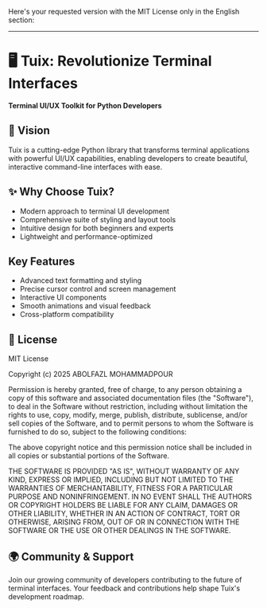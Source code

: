 Here's your requested version with the MIT License only in the English section:

---

# 🖥️ Tuix: Revolutionize Terminal Interfaces  

**Terminal UI/UX Toolkit for Python Developers**  

## 🚀 Vision  
Tuix is a cutting-edge Python library that transforms terminal applications with powerful UI/UX capabilities, enabling developers to create beautiful, interactive command-line interfaces with ease.  

## ✨ Why Choose Tuix?  
- Modern approach to terminal UI development  
- Comprehensive suite of styling and layout tools  
- Intuitive design for both beginners and experts  
- Lightweight and performance-optimized  

## Key Features  
- Advanced text formatting and styling  
- Precise cursor control and screen management  
- Interactive UI components  
- Smooth animations and visual feedback  
- Cross-platform compatibility  

## 📜 License  
MIT License

Copyright (c) 2025 ABOLFAZL MOHAMMADPOUR

Permission is hereby granted, free of charge, to any person obtaining a copy
of this software and associated documentation files (the "Software"), to deal
in the Software without restriction, including without limitation the rights
to use, copy, modify, merge, publish, distribute, sublicense, and/or sell
copies of the Software, and to permit persons to whom the Software is
furnished to do so, subject to the following conditions:

The above copyright notice and this permission notice shall be included in all
copies or substantial portions of the Software.

THE SOFTWARE IS PROVIDED "AS IS", WITHOUT WARRANTY OF ANY KIND, EXPRESS OR
IMPLIED, INCLUDING BUT NOT LIMITED TO THE WARRANTIES OF MERCHANTABILITY,
FITNESS FOR A PARTICULAR PURPOSE AND NONINFRINGEMENT. IN NO EVENT SHALL THE
AUTHORS OR COPYRIGHT HOLDERS BE LIABLE FOR ANY CLAIM, DAMAGES OR OTHER
LIABILITY, WHETHER IN AN ACTION OF CONTRACT, TORT OR OTHERWISE, ARISING FROM,
OUT OF OR IN CONNECTION WITH THE SOFTWARE OR THE USE OR OTHER DEALINGS IN THE
SOFTWARE.

## 🌍 Community & Support  
Join our growing community of developers contributing to the future of terminal interfaces. Your feedback and contributions help shape Tuix's development roadmap.  